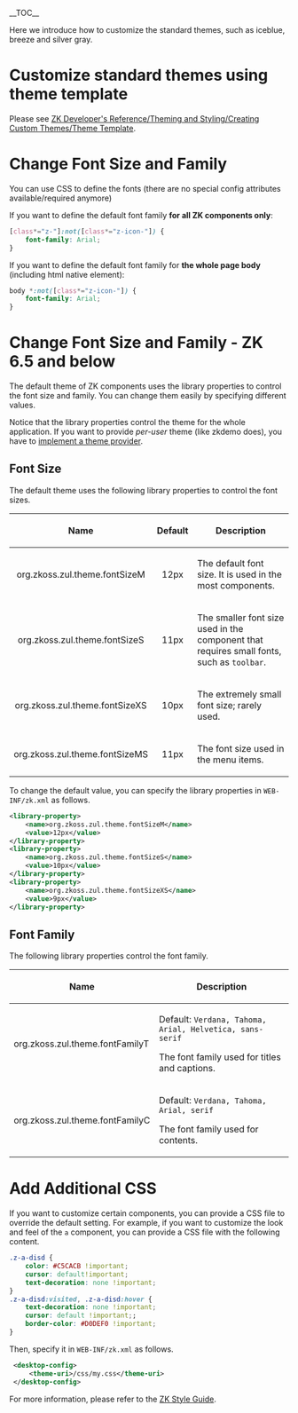 \_\_TOC\_\_

Here we introduce how to customize the standard themes, such as iceblue,
breeze and silver gray.

# Customize standard themes using theme template

Please see [ZK Developer's Reference/Theming and Styling/Creating Custom
Themes/Theme
Template](ZK_Developer's_Reference/Theming_and_Styling/Creating_Custom_Themes/Theme_Template).

# Change Font Size and Family

You can use CSS to define the fonts (there are no special config
attributes available/required anymore)

If you want to define the default font family **for all ZK components
only**:

``` css
[class*="z-"]:not([class*="z-icon-"]) {
    font-family: Arial;
}
```

If you want to define the default font family for **the whole page
body** (including html native element):

``` css
body *:not([class*="z-icon-"]) {
    font-family: Arial;
}
```

# Change Font Size and Family - ZK 6.5 and below

The default theme of ZK components uses the library properties to
control the font size and family. You can change them easily by
specifying different values.

Notice that the library properties control the theme for the whole
application. If you want to provide <i>per-user</i> theme (like zkdemo
does), you have to [ implement a theme
provider](ZK_Developer's_Reference/Theming_and_Styling/Theme_Providers).

## Font Size

The default theme uses the following library properties to control the
font sizes.

<table>
<thead>
<tr class="header">
<th><center>
<p>Name</p>
</center></th>
<th><center>
<p>Default</p>
</center></th>
<th><center>
<p>Description</p>
</center></th>
</tr>
</thead>
<tbody>
<tr class="odd">
<td><center>
<p>org.zkoss.zul.theme.fontSizeM</p>
</center></td>
<td><center>
<p>12px</p>
</center></td>
<td><p>The default font size. It is used in the most
components.</p></td>
</tr>
<tr class="even">
<td><center>
<p>org.zkoss.zul.theme.fontSizeS</p>
</center></td>
<td><center>
<p>11px</p>
</center></td>
<td><p>The smaller font size used in the component that requires small
fonts, such as <code>toolbar</code>.</p></td>
</tr>
<tr class="odd">
<td><center>
<p>org.zkoss.zul.theme.fontSizeXS</p>
</center></td>
<td><center>
<p>10px</p>
</center></td>
<td><p>The extremely small font size; rarely used.</p></td>
</tr>
<tr class="even">
<td><center>
<p>org.zkoss.zul.theme.fontSizeMS</p>
</center></td>
<td><center>
<p>11px</p>
</center></td>
<td><p>The font size used in the menu items.</p></td>
</tr>
</tbody>
</table>

To change the default value, you can specify the library properties in
`WEB-INF/zk.xml` as follows.

``` xml
<library-property>
    <name>org.zkoss.zul.theme.fontSizeM</name>
    <value>12px</value>
</library-property>
<library-property>
    <name>org.zkoss.zul.theme.fontSizeS</name>
    <value>10px</value>
</library-property>
<library-property>
    <name>org.zkoss.zul.theme.fontSizeXS</name>
    <value>9px</value>
</library-property>
```

## Font Family

The following library properties control the font family.

<table>
<thead>
<tr class="header">
<th><center>
<p>Name</p>
</center></th>
<th><center>
<p>Description</p>
</center></th>
</tr>
</thead>
<tbody>
<tr class="odd">
<td><p>org.zkoss.zul.theme.fontFamilyT</p></td>
<td><p>Default:
<code>Verdana, Tahoma, Arial, Helvetica, sans-serif</code></p>
<p>The font family used for titles and captions.</p></td>
</tr>
<tr class="even">
<td><p>org.zkoss.zul.theme.fontFamilyC</p></td>
<td><p>Default: <code>Verdana, Tahoma, Arial, serif</code></p>
<p>The font family used for contents.</p></td>
</tr>
</tbody>
</table>

# Add Additional CSS

If you want to customize certain components, you can provide a CSS file
to override the default setting. For example, if you want to customize
the look and feel of the `a` component, you can provide a CSS file with
the following content.

``` css
.z-a-disd {
    color: #C5CACB !important;
    cursor: default!important;
    text-decoration: none !important;
}
.z-a-disd:visited, .z-a-disd:hover {
    text-decoration: none !important;
    cursor: default !important;;
    border-color: #D0DEF0 !important;
}
```

Then, specify it in `WEB-INF/zk.xml` as follows.

``` xml
 <desktop-config>
     <theme-uri>/css/my.css</theme-uri>
 </desktop-config>
```

For more information, please refer to the [ZK Style
Guide](ZK_Style_Guide).
